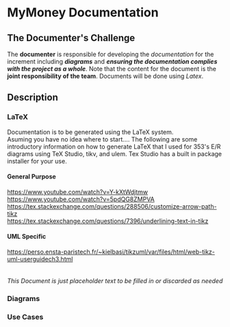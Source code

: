 # MyMoney Documentation
## The Documenter's Challenge
The __documenter__ is responsible for developing the _documentation_ for the increment including ___diagrams___ and ___ensuring the documentation complies with the project as a
whole___. Note that the content for the document is the __joint responsibility of the team__. Documents will be done using _Latex_.
## Description
### LaTeX
Documentation is to be generated using the LaTeX system.<br/>
Asuming you have no idea where to start.... The following are some introductory information on how to generate LaTeX that I used for 353's E/R diagrams using TeX Studio, tikv, and ulem. Tex Studio has a built in package installer for your use.<br/>

#### General Purpose
https://www.youtube.com/watch?v=Y-kXtWdjtmw<br/>
https://www.youtube.com/watch?v=5pdQG8ZMPVA<br/>
https://tex.stackexchange.com/questions/288506/customize-arrow-path-tikz<br/>
https://tex.stackexchange.com/questions/7396/underlining-text-in-tikz<br/>
#### UML Specific
https://perso.ensta-paristech.fr/~kielbasi/tikzuml/var/files/html/web-tikz-uml-userguidech3.html
<br/>
<br/><br/>_This Document is just placeholder text to be filled in or discarded as needed_
### Diagrams
### Use Cases
